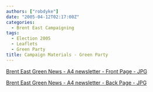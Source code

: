 ```yaml
---
authors: ["robdyke"]
date: "2005-04-12T02:17:00Z"
categories:
  - Brent East Campaigning
tags:
  - Election 2005
  - Leaflets
  - Green Party
title: Campaign Materials - Green Party
---
```

[Brent East Green News - A4 newsletter - Front Page - JPG](http://www.comwifinet.com/becampaign/be_green_news_fr.jpg)

[Brent East Green News - A4 newsletter - Back Page - JPG](http://www.comwifinet.com/becampaign/be_green_news_bk.jpg)
